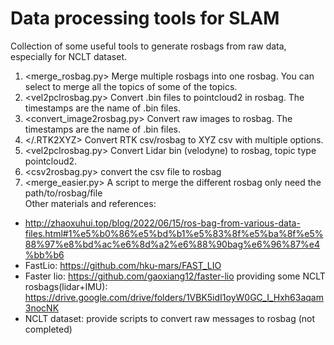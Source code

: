 # Data processing tools for SLAM
Collection of some useful tools to generate rosbags from raw data, especially for NCLT dataset. 

1. <merge_rosbag.py> Merge multiple rosbags into one rosbag. You can select to merge all the topics of some of the topics.
2. <vel2pclrosbag.py> Convert .bin files to pointcloud2 in rosbag. The timestamps are the name of .bin files.
3. <convert_image2rosbag.py> Convert raw images to rosbag. The timestamps are the name of .bin files.
4. </.RTK2XYZ> Convert RTK csv/rosbag to XYZ csv with multiple options.
5. <vel2pclrosbag.py> Convert Lidar bin (velodyne) to rosbag, topic type pointcloud2. 
6. <csv2rosbag.py>  convert the csv file to rosbag
7. <merge_easier.py> A script to merge the different rosbag only need the path/to/rosbag/file  
Other materials and references:
- http://zhaoxuhui.top/blog/2022/06/15/ros-bag-from-various-data-files.html#1%e5%b0%86%e5%bd%b1%e5%83%8f%e5%ba%8f%e5%88%97%e8%bd%ac%e6%8d%a2%e6%88%90bag%e6%96%87%e4%bb%b6
- FastLio:   https://github.com/hku-mars/FAST_LIO
- Faster lio: https://github.com/gaoxiang12/faster-lio  providing some NCLT rosbags(lidar+IMU): https://drive.google.com/drive/folders/1VBK5idI1oyW0GC_I_Hxh63aqam3nocNK
- NCLT dataset: provide scripts to convert raw messages to rosbag (not completed)
